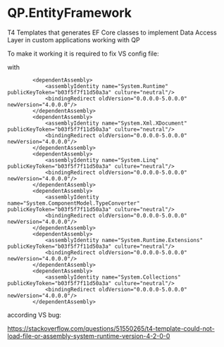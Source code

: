 # QP.EntityFramework
T4 Templates that generates EF Core classes to implement Data Access Layer in custom applications working with QP

To make it working it is required to fix VS config file:

with 

			<dependentAssembly>
				<assemblyIdentity name="System.Runtime" publicKeyToken="b03f5f7f11d50a3a" culture="neutral"/>
				<bindingRedirect oldVersion="0.0.0.0-5.0.0.0" newVersion="4.0.0.0"/>
			</dependentAssembly>
			<dependentAssembly>
				<assemblyIdentity name="System.Xml.XDocument" publicKeyToken="b03f5f7f11d50a3a" culture="neutral"/>
				<bindingRedirect oldVersion="0.0.0.0-5.0.0.0" newVersion="4.0.0.0"/>
			</dependentAssembly>
			<dependentAssembly>
				<assemblyIdentity name="System.Linq" publicKeyToken="b03f5f7f11d50a3a" culture="neutral"/>
				<bindingRedirect oldVersion="0.0.0.0-5.0.0.0" newVersion="4.0.0.0"/>
			</dependentAssembly>
			<dependentAssembly>
				<assemblyIdentity name="System.ComponentModel.TypeConverter" publicKeyToken="b03f5f7f11d50a3a" culture="neutral"/>
				<bindingRedirect oldVersion="0.0.0.0-5.0.0.0" newVersion="4.0.0.0"/>
			</dependentAssembly>
			<dependentAssembly>
				<assemblyIdentity name="System.Runtime.Extensions" publicKeyToken="b03f5f7f11d50a3a" culture="neutral"/>
				<bindingRedirect oldVersion="0.0.0.0-5.0.0.0" newVersion="4.0.0.0"/>
			</dependentAssembly>
			<dependentAssembly>
				<assemblyIdentity name="System.Collections" publicKeyToken="b03f5f7f11d50a3a" culture="neutral"/>
				<bindingRedirect oldVersion="0.0.0.0-5.0.0.0" newVersion="4.0.0.0"/>
			</dependentAssembly>


according VS bug:

https://stackoverflow.com/questions/51550265/t4-template-could-not-load-file-or-assembly-system-runtime-version-4-2-0-0



